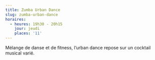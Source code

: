```yaml
---
title: Zumba Urban Dance
slug: zumba-urban-dance
horaires:
  - heures: 19h30 - 20h15
    jour: jeudi
    places: '11'
---
```

Mélange de danse et de fitness, l’urban dance repose sur un cocktail musical varié.
